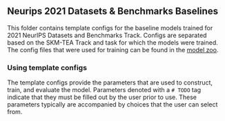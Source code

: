 ## Neurips 2021 Datasets & Benchmarks Baselines
This folder contains template configs for the baseline models trained for 2021 NeurIPS Datasets and Benchmarks Track.
Configs are separated based on the SKM-TEA Track and task for which the models were trained. The config files that were used
for training can be found in the [model zoo](../../MODEL_ZOO.md).

### Using template configs
The template configs provide the parameters that are used to construct, train, and evaluate the model. Parameters denoted with a `# TODO` tag indicate that they must
be filled out by the user prior to use. These parameters typically are accompanied
by choices that the user can select from.